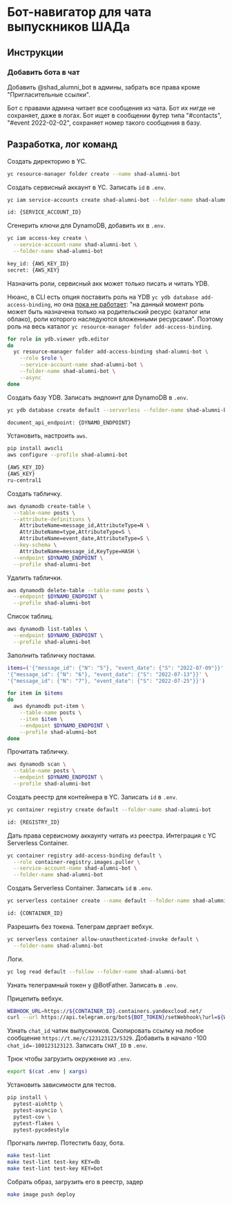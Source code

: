 
# Бот-навигатор для чата выпускников ШАДа

## Инструкции

### Добавить бота в чат

Добавить @shad_alumni_bot в админы, забрать все права кроме "Пригласительные ссылки".

Бот с правами админа читает все сообщения из чата. Бот их нигде не сохраняет, даже в логах. Бот ищет в сообщении футер типа "#contacts", "#event 2022-02-02", сохраняет номер такого сообщения в базу.

## Разработка, лог команд

Создать директорию в YC.

```bash
yc resource-manager folder create --name shad-alumni-bot
```

Создать сервисный аккаунт в YC. Записать `id` в `.env`.

```bash
yc iam service-accounts create shad-alumni-bot --folder-name shad-alumni-bot

id: {SERVICE_ACCOUNT_ID}
```

Сгенерить ключи для DynamoDB, добавить их в `.env`.

```bash
yc iam access-key create \
  --service-account-name shad-alumni-bot \
  --folder-name shad-alumni-bot

key_id: {AWS_KEY_ID}
secret: {AWS_KEY}
```

Назначить роли, сервисный акк может только писать и читать YDB.

Нюанс, в CLI есть опция поставить роль на YDB `yc ydb database add-access-binding`, но она <a href="https://cloud.yandex.ru/docs/ydb/security/">пока не работает</a>: "на данный момент роль может быть назначена только на родительский ресурс (каталог или облако), роли которого наследуются вложенными ресурсами". Поэтому роль на весь каталог `yc resource-manager folder add-access-binding`.

```bash
for role in ydb.viewer ydb.editor
do
  yc resource-manager folder add-access-binding shad-alumni-bot \
    --role $role \
    --service-account-name shad-alumni-bot \
    --folder-name shad-alumni-bot \
    --async
done
```

Создать базу YDB. Записать эндпоинт для DynamoDB в `.env`.

```bash
yc ydb database create default --serverless --folder-name shad-alumni-bot

document_api_endpoint: {DYNAMO_ENDPOINT}
```

Установить, настроить `aws`.

```bash
pip install awscli
aws configure --profile shad-alumni-bot

{AWS_KEY_ID}
{AWS_KEY}
ru-central1
```

Создать табличку.

```bash
aws dynamodb create-table \
  --table-name posts \
  --attribute-definitions \
    AttributeName=message_id,AttributeType=N \
    AttributeName=type,AttributeType=S \
    AttributeName=event_date,AttributeType=S \
  --key-schema \
    AttributeName=message_id,KeyType=HASH \
  --endpoint $DYNAMO_ENDPOINT \
  --profile shad-alumni-bot
```

Удалить таблички.

```bash
aws dynamodb delete-table --table-name posts \
  --endpoint $DYNAMO_ENDPOINT \
  --profile shad-alumni-bot
```

Список таблиц.

```bash
aws dynamodb list-tables \
  --endpoint $DYNAMO_ENDPOINT \
  --profile shad-alumni-bot
```

Заполнить табличку постами.

```bash
items=('{"message_id": {"N": "5"}, "event_date": {"S": "2022-07-09"}}' \
'{"message_id": {"N": "6"}, "event_date": {"S": "2022-07-13"}}' \
'{"message_id": {"N": "7"}, "event_date": {"S": "2022-07-25"}}')

for item in $items
do
  aws dynamodb put-item \
    --table-name posts \
    --item $item \
    --endpoint $DYNAMO_ENDPOINT \
    --profile shad-alumni-bot
done
```

Прочитать табличку.

```bash
aws dynamodb scan \
  --table-name posts \
  --endpoint $DYNAMO_ENDPOINT \
  --profile shad-alumni-bot
```

Создать реестр для контейнера в YC. Записать `id` в `.env`.

```bash
yc container registry create default --folder-name shad-alumni-bot

id: {REGISTRY_ID}
```

Дать права сервисному аккаунту читать из реестра. Интеграция с YC Serverless Container.

```bash
yc container registry add-access-binding default \
  --role container-registry.images.puller \
  --service-account-name shad-alumni-bot \
  --folder-name shad-alumni-bot
```

Создать Serverless Container. Записать `id` в `.env`.

```bash
yc serverless container create --name default --folder-name shad-alumni-bot

id: {CONTAINER_ID}
```

Разрешить без токена. Телеграм дергает вебхук.

```bash
yc serverless container allow-unauthenticated-invoke default \
  --folder-name shad-alumni-bot
```

Логи.

```bash
yc log read default --follow --folder-name shad-alumni-bot
```

Узнать телеграмный токен у @BotFather. Записать в `.env`.

Прицепить вебхук.

```bash
WEBHOOK_URL=https://${CONTAINER_ID}.containers.yandexcloud.net/
curl --url https://api.telegram.org/bot${BOT_TOKEN}/setWebhook\?url=${WEBHOOK_URL}
```

Узнать `chat_id` чатик выпускников. Скопировать ссылку на любое сообщение `https://t.me/c/123123123/5329`. Добавить в начало -100 `chat_id=-100123123123`. Записать `CHAT_ID` в `.env`.

Трюк чтобы загрузить окружение из `.env`.

```bash
export $(cat .env | xargs)
```

Установить зависимости для тестов.

```bash
pip install \
  pytest-aiohttp \
  pytest-asyncio \
  pytest-cov \
  pytest-flakes \
  pytest-pycodestyle
```

Прогнать линтер. Потестить базу, бота.

```bash
make test-lint
make test-lint test-key KEY=db
make test-lint test-key KEY=bot
```

Собрать образ, загрузить его в реестр, задер

```bash
make image push deploy
```
